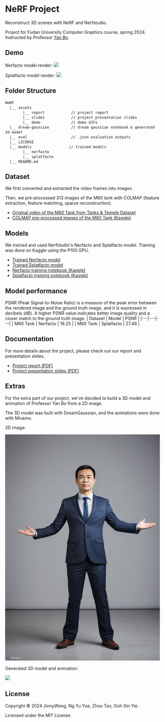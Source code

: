 # NeRF Project 
Reconstruct 3D scenes with NeRF and Nerfstudio. 

Project for Fudan University Computer Graphics course, spring 2024. Instructed by Professor [Yan Bo](https://faculty.fudan.edu.cn/yanbo/en/index.htm).

## Demo
Nerfacto model render:
![](assets/demo/nerfacto.gif)

Splatfacto model render:
![](assets/demo/splatfacto.gif)


## Folder Structure
```
NeRF
  |__ assets               
        |__ report            // project report
        |__ slides            // project presentation slides
        |__ demo              // demo GIFs
  |__ dream-gaussian          // dream gaussian notebook & generated 3d model
  |__ eval                    // .json evaluation outputs
  |__ LICENSE 		             
  |__ models                 // trained models
        |__ nerfacto
        |__ splatfacto
  |__ README.md
```

## Dataset 
We first converted and extracted the video frames into images.

Then, we pre-processed 313 images of the M60 tank with COLMAP (feature extraction, feature matching, sparse reconstruction). 
- [Original video of the M60 Tank from Tanks & Temple Dataset](https://www.tanksandtemples.org/download/)
- [COLMAP pre-processed images of the M60 Tank (Kaggle)](https://www.kaggle.com/datasets/jinnywjy/tanks-and-temple-m60-colmap-preprocessed/data)

## Models
We trained and used Nerfstudio's Nerfacto and Splatfacto model. Training was done on Kaggle using the P100 GPU.  
- [Trained Nerfacto model](models/nerfacto/2024-06-07_011037)
- [Trained Splatfacto model](models/splatfacto)
- [Nerfacto training notebook (Kaggle)](https://www.kaggle.com/code/jinnywjy/nerfstudio-nerfacto-model)
- [Splatfacto training notebook (Kaggle)](https://www.kaggle.com/code/jinnywjy/nerfstudio-splatfacto-model)

## Model performance
PSNR (Peak Signal-to-Noise Ratio) is a measure of the peak error between the rendered image and the ground truth image, and it is expressed in decibels (dB). A higher PSNR value indicates better image quality and a closer match to the ground truth image.
| Dataset  | Model | PSNR |
|---|---|---|
| M60 Tank | Nerfacto  | 19.25  |
| M60 Tank  | Splatfacto  | 27.46  |

## Documentation
For more details about the project, please check out our report and presentation slides.
- [Project report (PDF)]()
- [Project presentation slides (PDF)]()

## Extras 
For the extra part of our project, we've decided to build a 3D model and animation of Professor Yan Bo from a 2D image. 

The 3D model was built with DreamGaussian, and the animations were done with Mixamo.

2D image:

![](assets/demo/baseline.png)

Generated 3D model and animation:

![](assets/demo/extra.gif)

## License
Copyright © 2024 JinnyWong, Ng Yu Yue, Zhou Tao, Goh Xin Yie. 

Licensed under the MIT License.

